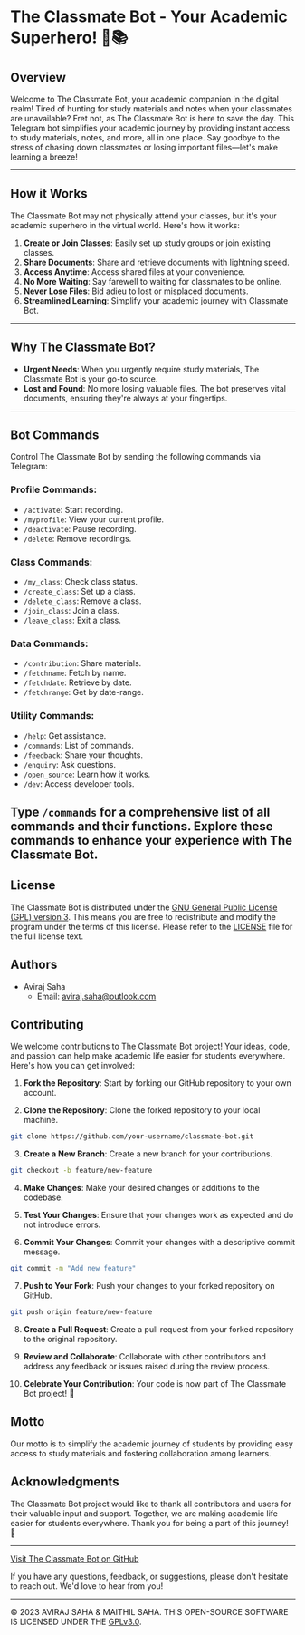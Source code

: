 # The Classmate Bot - Your Academic Superhero! 🤖📚

## Overview

Welcome to The Classmate Bot, your academic companion in the digital realm! Tired of hunting for study materials and notes when your classmates are unavailable? Fret not, as The Classmate Bot is here to save the day. This Telegram bot simplifies your academic journey by providing instant access to study materials, notes, and more, all in one place. Say goodbye to the stress of chasing down classmates or losing important files—let's make learning a breeze!

---
## How it Works

The Classmate Bot may not physically attend your classes, but it's your academic superhero in the virtual world. Here's how it works:

1. **Create or Join Classes**: Easily set up study groups or join existing classes.
2. **Share Documents**: Share and retrieve documents with lightning speed.
3. **Access Anytime**: Access shared files at your convenience.
4. **No More Waiting**: Say farewell to waiting for classmates to be online.
5. **Never Lose Files**: Bid adieu to lost or misplaced documents.
6. **Streamlined Learning**: Simplify your academic journey with Classmate Bot.
---
## Why The Classmate Bot?

- **Urgent Needs**: When you urgently require study materials, The Classmate Bot is your go-to source.
- **Lost and Found**: No more losing valuable files. The bot preserves vital documents, ensuring they're always at your fingertips.
---
## Bot Commands

Control The Classmate Bot by sending the following commands via Telegram:

### Profile Commands:

- `/activate`: Start recording.
- `/myprofile`: View your current profile.
- `/deactivate`: Pause recording.
- `/delete`: Remove recordings.

### Class Commands:

- `/my_class`: Check class status.
- `/create_class`: Set up a class.
- `/delete_class`: Remove a class.
- `/join_class`: Join a class.
- `/leave_class`: Exit a class.

### Data Commands:

- `/contribution`: Share materials.
- `/fetchname`: Fetch by name.
- `/fetchdate`: Retrieve by date.
- `/fetchrange`: Get by date-range.

### Utility Commands:

- `/help`: Get assistance.
- `/commands`: List of commands.
- `/feedback`: Share your thoughts.
- `/enquiry`: Ask questions.
- `/open_source`: Learn how it works.
- `/dev`: Access developer tools.

Type `/commands` for a comprehensive list of all commands and their functions. Explore these commands to enhance your experience with The Classmate Bot.
---
## License

The Classmate Bot is distributed under the [GNU General Public License (GPL) version 3](https://www.gnu.org/licenses/gpl-3.0.txt). This means you are free to redistribute and modify the program under the terms of this license. Please refer to the [LICENSE](LICENSE) file for the full license text.

## Authors

- Aviraj Saha
  - Email: aviraj.saha@outlook.com

## Contributing

We welcome contributions to The Classmate Bot project! Your ideas, code, and passion can help make academic life easier for students everywhere. Here's how you can get involved:

1. **Fork the Repository**: Start by forking our GitHub repository to your own account.

2. **Clone the Repository**: Clone the forked repository to your local machine.

```bash
git clone https://github.com/your-username/classmate-bot.git
```

3. **Create a New Branch**: Create a new branch for your contributions.

```bash
git checkout -b feature/new-feature
```

4. **Make Changes**: Make your desired changes or additions to the codebase.

5. **Test Your Changes**: Ensure that your changes work as expected and do not introduce errors.

6. **Commit Your Changes**: Commit your changes with a descriptive commit message.

```bash
git commit -m "Add new feature"
```

7. **Push to Your Fork**: Push your changes to your forked repository on GitHub.

```bash
git push origin feature/new-feature
```

8. **Create a Pull Request**: Create a pull request from your forked repository to the original repository.

9. **Review and Collaborate**: Collaborate with other contributors and address any feedback or issues raised during the review process.

10. **Celebrate Your Contribution**: Your code is now part of The Classmate Bot project! 🎉

## Motto

Our motto is to simplify the academic journey of students by providing easy access to study materials and fostering collaboration among learners.

## Acknowledgments

The Classmate Bot project would like to thank all contributors and users for their valuable input and support. Together, we are making academic life easier for students everywhere. Thank you for being a part of this journey! 🌟

---

[Visit The Classmate Bot on GitHub](https://github.com/avirsaha/theclassmatebot)

If you have any questions, feedback, or suggestions, please don't hesitate to reach out. We'd love to hear from you!


---
© 2023 AVIRAJ SAHA & MAITHIL SAHA. THIS OPEN-SOURCE SOFTWARE IS LICENSED UNDER THE [GPLv3.0](../LICENCE).
